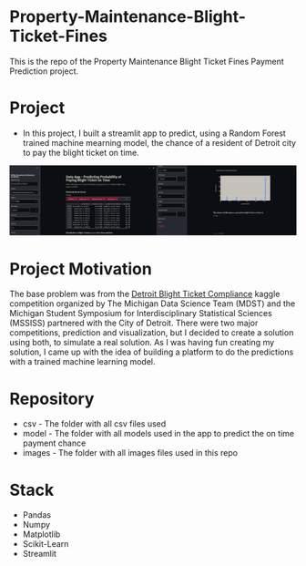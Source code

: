# Property-Maintenance-Blight-Ticket-Fines
 
This is the repo of the Property Maintenance Blight Ticket Fines Payment Prediction project.
 
# Project
- In this project, I built a streamlit app to predict, using a Random Forest trained machine mearning model, the chance of a resident of Detroit city to pay the blight ticket on time.

<p align="center">
  <img  src="images/streamlit-app.png">
</p>

# Project Motivation

The base problem was from the [Detroit Blight Ticket Compliance](https://www.kaggle.com/c/detroit-blight-ticket-compliance/overview) kaggle competition organized by The Michigan Data Science Team (MDST) and the Michigan Student Symposium for Interdisciplinary Statistical Sciences (MSSISS) partnered with the City of Detroit. There were two major competitions, prediction and visualization, but I decided to create a solution using both, to simulate a real solution. As I was having fun creating my solution, I came up with the idea of building a platform to do the predictions with a trained machine learning model. 

# Repository
- csv - The folder with all csv files used
- model - The folder with all models used in the app to predict the on time payment chance
- images - The folder with all images files used in this repo


# Stack 
- Pandas
- Numpy
- Matplotlib
- Scikit-Learn
- Streamlit
